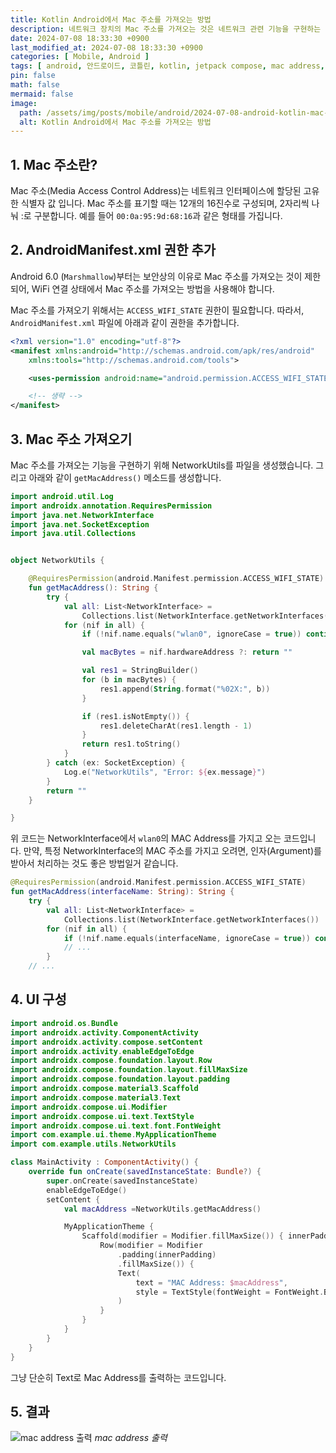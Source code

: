 ```yaml
---
title: Kotlin Android에서 Mac 주소를 가져오는 방법
description: 네트워크 장치의 Mac 주소를 가져오는 것은 네트워크 관련 기능을 구현하는 데 종종 필요합니다. 이 글에서는 Mac 주소를 가져오는 방법을 설명합니다.
date: 2024-07-08 18:33:30 +0900
last_modified_at: 2024-07-08 18:33:30 +0900
categories: [ Mobile, Android ]
tags: [ android, 안드로이드, 코틀린, kotlin, jetpack compose, mac address, network ]
pin: false
math: false
mermaid: false
image:
  path: /assets/img/posts/mobile/android/2024-07-08-android-kotlin-mac-address/thumbnail.webp
  alt: Kotlin Android에서 Mac 주소를 가져오는 방법
---
```


## 1. Mac 주소란?

Mac 주소(Media Access Control Address)는 네트워크 인터페이스에 할당된 고유한 식별자 값 입니다. Mac 주소를 표기할 때는 12개의 16진수로 구성되며, 2자리씩 나눠 :로 구분합니다.
예를 들어 `00:0a:95:9d:68:16`과 같은 형태를 가집니다.

## 2. AndroidManifest.xml 권한 추가

Android 6.0 (`Marshmallow`)부터는 보안상의 이유로 Mac 주소를 가져오는 것이 제한되어, WiFi 연결 상태에서 Mac 주소를 가져오는 방법을 사용해야 합니다.

Mac 주소를 가져오기 위해서는 `ACCESS_WIFI_STATE` 권한이 필요합니다. 따라서, `AndroidManifest.xml` 파일에 아래과 같이 권한을 추가합니다.

```xml
<?xml version="1.0" encoding="utf-8"?>
<manifest xmlns:android="http://schemas.android.com/apk/res/android"
    xmlns:tools="http://schemas.android.com/tools">

    <uses-permission android:name="android.permission.ACCESS_WIFI_STATE" />

    <!-- 생략 -->
</manifest>
```

## 3. Mac 주소 가져오기

Mac 주소를 가져오는 기능을 구현하기 위해 NetworkUtils를 파일을 생성했습니다. 그리고 아래와 같이 `getMacAddress()` 메소드를 생성합니다.

```kotlin
import android.util.Log
import androidx.annotation.RequiresPermission
import java.net.NetworkInterface
import java.net.SocketException
import java.util.Collections


object NetworkUtils {

    @RequiresPermission(android.Manifest.permission.ACCESS_WIFI_STATE)
    fun getMacAddress(): String {
        try {
            val all: List<NetworkInterface> =
                Collections.list(NetworkInterface.getNetworkInterfaces())
            for (nif in all) {
                if (!nif.name.equals("wlan0", ignoreCase = true)) continue

                val macBytes = nif.hardwareAddress ?: return ""

                val res1 = StringBuilder()
                for (b in macBytes) {
                    res1.append(String.format("%02X:", b))
                }

                if (res1.isNotEmpty()) {
                    res1.deleteCharAt(res1.length - 1)
                }
                return res1.toString()
            }
        } catch (ex: SocketException) {
            Log.e("NetworkUtils", "Error: ${ex.message}")
        }
        return ""
    }

}
```

위 코드는 NetworkInterface에서 `wlan0`의 MAC Address를 가지고 오는 코드입니다.
만약, 특정 NetworkInterface의 MAC 주소를 가지고 오려면, 인자(Argument)를 받아서 처리하는 것도 좋은 방법일거 같습니다.

```kotlin
@RequiresPermission(android.Manifest.permission.ACCESS_WIFI_STATE)
fun getMacAddress(interfaceName: String): String {
    try {
        val all: List<NetworkInterface> =
            Collections.list(NetworkInterface.getNetworkInterfaces())
        for (nif in all) {
            if (!nif.name.equals(interfaceName, ignoreCase = true)) continue
            // ...
        }
    // ...
```

## 4. UI 구성

```kotlin
import android.os.Bundle
import androidx.activity.ComponentActivity
import androidx.activity.compose.setContent
import androidx.activity.enableEdgeToEdge
import androidx.compose.foundation.layout.Row
import androidx.compose.foundation.layout.fillMaxSize
import androidx.compose.foundation.layout.padding
import androidx.compose.material3.Scaffold
import androidx.compose.material3.Text
import androidx.compose.ui.Modifier
import androidx.compose.ui.text.TextStyle
import androidx.compose.ui.text.font.FontWeight
import com.example.ui.theme.MyApplicationTheme
import com.example.utils.NetworkUtils

class MainActivity : ComponentActivity() {
    override fun onCreate(savedInstanceState: Bundle?) {
        super.onCreate(savedInstanceState)
        enableEdgeToEdge()
        setContent {
            val macAddress =NetworkUtils.getMacAddress()

            MyApplicationTheme {
                Scaffold(modifier = Modifier.fillMaxSize()) { innerPadding ->
                    Row(modifier = Modifier
                        .padding(innerPadding)
                        .fillMaxSize()) {
                        Text(
                            text = "MAC Address: $macAddress",
                            style = TextStyle(fontWeight = FontWeight.Bold)
                        )
                    }
                }
            }
        }
    }
}
```

그냥 단순히 Text로 Mac Address를 출력하는 코드입니다.

## 5. 결과

![mac address 출력](/assets/img/posts/mobile/android/2024-07-08-android-kotlin-mac-address/result.webp)
_mac address 출력_
